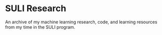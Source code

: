 # SULI Research
An archive of my machine learning research, code, and learning resources from my time in the SULI program.
